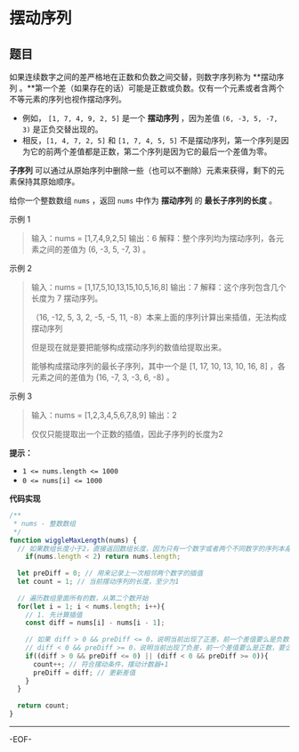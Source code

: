# 摆动序列

## 题目

如果连续数字之间的差严格地在正数和负数之间交替，则数字序列称为 **摆动序列 。**第一个差（如果存在的话）可能是正数或负数。仅有一个元素或者含两个不等元素的序列也视作摆动序列。

- 例如， `[1, 7, 4, 9, 2, 5]` 是一个 **摆动序列** ，因为差值 `(6, -3, 5, -7, 3)` 是正负交替出现的。
- 相反，`[1, 4, 7, 2, 5]` 和 `[1, 7, 4, 5, 5]` 不是摆动序列，第一个序列是因为它的前两个差值都是正数，第二个序列是因为它的最后一个差值为零。

**子序列** 可以通过从原始序列中删除一些（也可以不删除）元素来获得，剩下的元素保持其原始顺序。

给你一个整数数组 `nums` ，返回 `nums` 中作为 **摆动序列** 的 **最长子序列的长度** 。



示例 1

>输入：nums = [1,7,4,9,2,5]
>输出：6
>解释：整个序列均为摆动序列，各元素之间的差值为 (6, -3, 5, -7, 3) 。

示例 2

>输入：nums = [1,17,5,10,13,15,10,5,16,8]
>输出：7
>解释：这个序列包含几个长度为 7 摆动序列。
>
>（16, -12, 5, 3, 2, -5, -5, 11, -8）本来上面的序列计算出来插值，无法构成摆动序列
>
>但是现在就是要把能够构成摆动序列的数值给提取出来。
>
>能够构成摆动序列的最长子序列，其中一个是 [1, 17, 10, 13, 10, 16, 8] ，各元素之间的差值为 (16, -7, 3, -3, 6, -8) 。

示例 3

>输入：nums = [1,2,3,4,5,6,7,8,9]
>输出：2
>
>仅仅只能提取出一个正数的插值，因此子序列的长度为2

**提示：**

- `1 <= nums.length <= 1000`
- `0 <= nums[i] <= 1000`



**代码实现**

```js
/**
 * nums - 整数数组
 */
function wiggleMaxLength(nums) {
  // 如果数组长度小于2，直接返回数组长度，因为只有一个数字或者两个不同数字的序列本身就是摆动序列
 	if(nums.length < 2) return nums.length;
  
  let preDiff = 0; // 用来记录上一次相邻两个数字的插值
  let count = 1; // 当前摆动序列的长度，至少为1
  
  // 遍历数组里面所有的数，从第二个数开始
  for(let i = 1; i < nums.length; i++){
    // 1. 先计算插值
    const diff = nums[i] - nums[i - 1];
    
    // 如果 diff > 0 && preDiff <= 0，说明当前出现了正差，前一个差值要么是负数，要么是0（一开始还未确定方向的情况）
    // diff < 0 && preDiff >= 0，说明当前出现了负差，前一个差值要么是正数，要么是0（一开始还未确定方向的情况）
    if((diff > 0 && preDiff <= 0) || (diff < 0 && preDiff >= 0)){
      count++; // 符合摆动条件，摆动计数器+1
      preDiff = diff; // 更新差值
    }
  }
  
  return count;
}
```

---

-EOF-